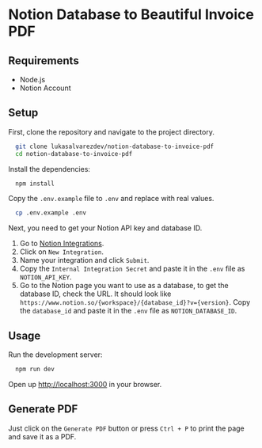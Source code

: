 # Notion Database to Beautiful Invoice PDF

## Requirements

- Node.js
- Notion Account

## Setup

First, clone the repository and navigate to the project directory.

```sh
  git clone lukasalvarezdev/notion-database-to-invoice-pdf
  cd notion-database-to-invoice-pdf
```

Install the dependencies:

```sh
  npm install
```

Copy the `.env.example` file to `.env` and replace with real values.

```sh
  cp .env.example .env
```

Next, you need to get your Notion API key and database ID.

1. Go to [Notion Integrations](https://www.notion.so/my-integrations).
2. Click on `New Integration`.
3. Name your integration and click `Submit`.
4. Copy the `Internal Integration Secret` and paste it in the `.env` file as `NOTION_API_KEY`.
5. Go to the Notion page you want to use as a database, to get the database ID, check the URL.
   It should look like `https://www.notion.so/{workspace}/{database_id}?v={version}`. Copy the
   `database_id` and paste it in the `.env` file as `NOTION_DATABASE_ID`.

## Usage

Run the development server:

```sh
  npm run dev
```

Open up [http://localhost:3000](http://localhost:3000) in your browser.

## Generate PDF

Just click on the `Generate PDF` button or press `Ctrl + P` to print the page and save it as a
PDF.
